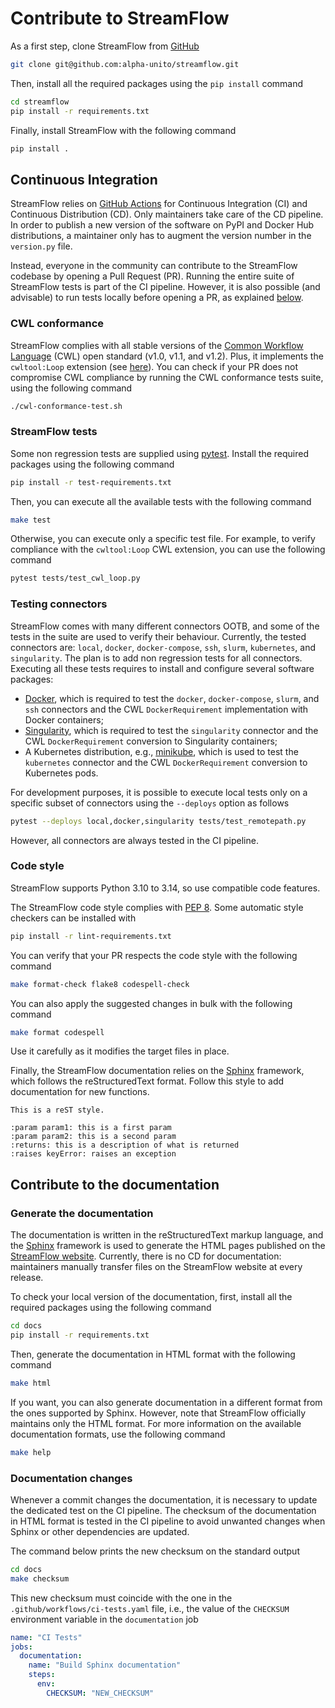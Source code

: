 # Contribute to StreamFlow

As a first step, clone StreamFlow from [GitHub](https://github.com/alpha-unito/streamflow)
```bash
git clone git@github.com:alpha-unito/streamflow.git
```

Then, install all the required packages using the `pip install` command

```bash
cd streamflow
pip install -r requirements.txt
```

Finally, install StreamFlow with the following command
```bash
pip install .
```

## Continuous Integration

StreamFlow relies on [GitHub Actions](https://github.com/features/actions) for Continuous Integration (CI) and Continuous Distribution (CD).
Only maintainers take care of the CD pipeline. In order to publish a new version of the software on PyPI and Docker Hub distributions, a maintainer only has to augment the version number in the `version.py` file.

Instead, everyone in the community can contribute to the StreamFlow codebase by opening a Pull Request (PR). Running the entire suite of StreamFlow tests is part of the CI pipeline.
However, it is also possible (and advisable) to run tests locally before opening a PR, as explained [below](#streamflow-tests).


### CWL conformance
StreamFlow complies with all stable versions of the [Common Workflow Language](https://www.commonwl.org/) (CWL) open standard (v1.0, v1.1, and v1.2). Plus, it implements the `cwltool:Loop` extension (see [here](https://cwltool.readthedocs.io/en/latest/loop.html)).
You can check if your PR does not compromise CWL compliance by running the CWL conformance tests suite, using the following command
```bash
./cwl-conformance-test.sh
```

### StreamFlow tests
Some non regression tests are supplied using [pytest](https://docs.pytest.org/en/7.3.x/getting-started.html). Install the required packages using the following command
```bash
pip install -r test-requirements.txt
```

Then, you can execute all the available tests with the following command
```bash 
make test
```

Otherwise, you can execute only a specific test file. For example, to verify compliance with the `cwltool:Loop` CWL extension, you can use the following command
```bash
pytest tests/test_cwl_loop.py
```

### Testing connectors
StreamFlow comes with many different connectors OOTB, and some of the tests in the suite are used to verify their behaviour. Currently, the tested connectors are: `local`, `docker`, `docker-compose`, `ssh`, `slurm`, `kubernetes`, and `singularity`. The plan is to add non regression tests for all connectors.
Executing all these tests requires to install and configure several software packages:
- [Docker](https://docs.docker.com/engine/install/), which is required to test the `docker`, `docker-compose`, `slurm`, and `ssh` connectors and the CWL `DockerRequirement` implementation with Docker containers;
- [Singularity](https://docs.sylabs.io/guides/3.0/user-guide/installation.html), which is required to test the `singularity` connector and the CWL `DockerRequirement` conversion to Singularity containers;
- A Kubernetes distribution, e.g., [minikube](https://minikube.sigs.k8s.io/docs/start/), which is used to test the `kubernetes` connector and the CWL `DockerRequirement` conversion to Kubernetes pods.

For development purposes, it is possible to execute local tests only on a specific subset of connectors using the `--deploys` option as follows
```bash 
pytest --deploys local,docker,singularity tests/test_remotepath.py
```
However, all connectors are always tested in the CI pipeline.



### Code style
StreamFlow supports Python 3.10 to 3.14, so use compatible code features.

The StreamFlow code style complies with [PEP 8](https://peps.python.org/pep-0008/).
Some automatic style checkers can be installed with
```bash
pip install -r lint-requirements.txt
```

You can verify that your PR respects the code style with the following command
```bash
make format-check flake8 codespell-check
```

You can also apply the suggested changes in bulk with the following command 
```bash
make format codespell
```
Use it carefully as it modifies the target files in place.

Finally, the StreamFlow documentation relies on the [Sphinx](https://www.sphinx-doc.org/en/master/) framework, which follows the reStructuredText format. Follow this style to add documentation for new functions.
```
This is a reST style.

:param param1: this is a first param
:param param2: this is a second param
:returns: this is a description of what is returned
:raises keyError: raises an exception
```

## Contribute to the documentation

### Generate the documentation
The documentation is written in the reStructuredText markup language, and the [Sphinx](https://www.sphinx-doc.org/en/master/) framework is used to generate the HTML pages published on the [StreamFlow website](https://streamflow.di.unito.it/documentation/latest/). Currently, there is no CD for documentation: maintainers manually transfer files on the StreamFlow website at every release.

To check your local version of the documentation, first, install all the required packages using the following command
```bash
cd docs
pip install -r requirements.txt
```

Then, generate the documentation in HTML format with the following command
```bash
make html
```

If you want, you can also generate documentation in a different format from the ones supported by Sphinx. However, note that StreamFlow officially maintains only the HTML format. For more information on the available documentation formats, use the following command
```bash
make help
```

### Documentation changes
Whenever a commit changes the documentation, it is necessary to update the dedicated test on the CI pipeline.
The checksum of the documentation in HTML format is tested in the CI pipeline to avoid unwanted changes when Sphinx or other dependencies are updated.


The command below prints the new checksum on the standard output
```bash
cd docs
make checksum
```

This new checksum must coincide with the one in the `.github/workflows/ci-tests.yaml` file, i.e., the value of the `CHECKSUM` environment variable in the `documentation` job
```yaml
name: "CI Tests"
jobs:
  documentation:
    name: "Build Sphinx documentation"
    steps:
      env:
        CHECKSUM: "NEW_CHECKSUM"
```


